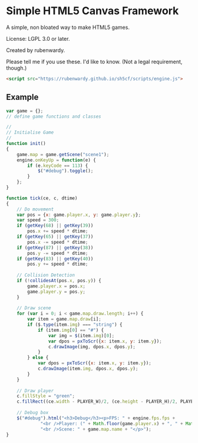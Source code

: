 Simple HTML5 Canvas Framework
=============================

A simple, non bloated way to make HTML5 games.

License: LGPL 3.0 or later.

Created by rubenwardy.

Please tell me if you use these. I'd like to know. (Not a legal requirement, though.)

```html
<script src="https://rubenwardy.github.io/sh5cf/scripts/engine.js">
```

Example
-------

```javascript
var game = {};
// define game functions and classes

//
// Initialise Game
//
function init()
{
	game.map = game.getScene("scene1");
	engine.onKeyUp = function(e) {
		if (e.keyCode == 113) {
			$("#debug").toggle();
		}
	};
}

function tick(ce, c, dtime)
{
	// Do movement
	var pos = {x: game.player.x, y: game.player.y};
	var speed = 300;
	if (getKey(68) || getKey(39))
		pos.x += speed * dtime;
	if (getKey(65) || getKey(37))
		pos.x -= speed * dtime;
	if (getKey(87) || getKey(38))
		pos.y -= speed * dtime;
	if (getKey(83) || getKey(40))
		pos.y += speed * dtime;
		
	// Collision Detection
	if (!collidesAt(pos.x, pos.y)) {
		game.player.x = pos.x;
		game.player.y = pos.y;
	}
	
	// Draw scene
	for (var i = 0; i < game.map.draw.length; i++) {
		var item = game.map.draw[i];
		if ($.type(item.img) === "string") {
			if (item.img[0] == "#") {
				var img = $(item.img)[0];
				var dpos = pxToScr({x: item.x, y: item.y});
				c.drawImage(img, dpos.x, dpos.y);
			}
		} else {
			var dpos = pxToScr({x: item.x, y: item.y});
			c.drawImage(item.img, dpos.x, dpos.y);			
		}
	}
	
	// Draw player
	c.fillStyle = "green";
	c.fillRect((ce.width - PLAYER_W)/2, (ce.height - PLAYER_H)/2, PLAYER_W, PLAYER_H);
	
	// Debug box
	$("#debug").html("<h3>Debug</h3><p>FPS: " + engine.fps.fps + 
			 "<br />Player: (" + Math.floor(game.player.x) + ", " + Math.floor(game.player.y) + ")" + 
			 "<br />Scene: " + game.map.name + "</p>");
}
```

